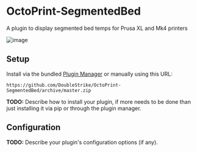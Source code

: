 # OctoPrint-SegmentedBed

A plugin to display segmented bed temps for Prusa XL and Mk4 printers

![image](https://github.com/user-attachments/assets/165ee6d7-c981-4fd5-8d63-53eedfb7dea5)

## Setup

Install via the bundled [Plugin Manager](https://docs.octoprint.org/en/master/bundledplugins/pluginmanager.html)
or manually using this URL:

    https://github.com/DoubleStrike/OctoPrint-SegmentedBed/archive/master.zip

**TODO:** Describe how to install your plugin, if more needs to be done than just installing it via pip or through
the plugin manager.

## Configuration

**TODO:** Describe your plugin's configuration options (if any).
